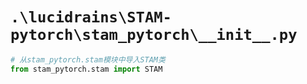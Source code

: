 # `.\lucidrains\STAM-pytorch\stam_pytorch\__init__.py`

```py
# 从stam_pytorch.stam模块中导入STAM类
from stam_pytorch.stam import STAM
```